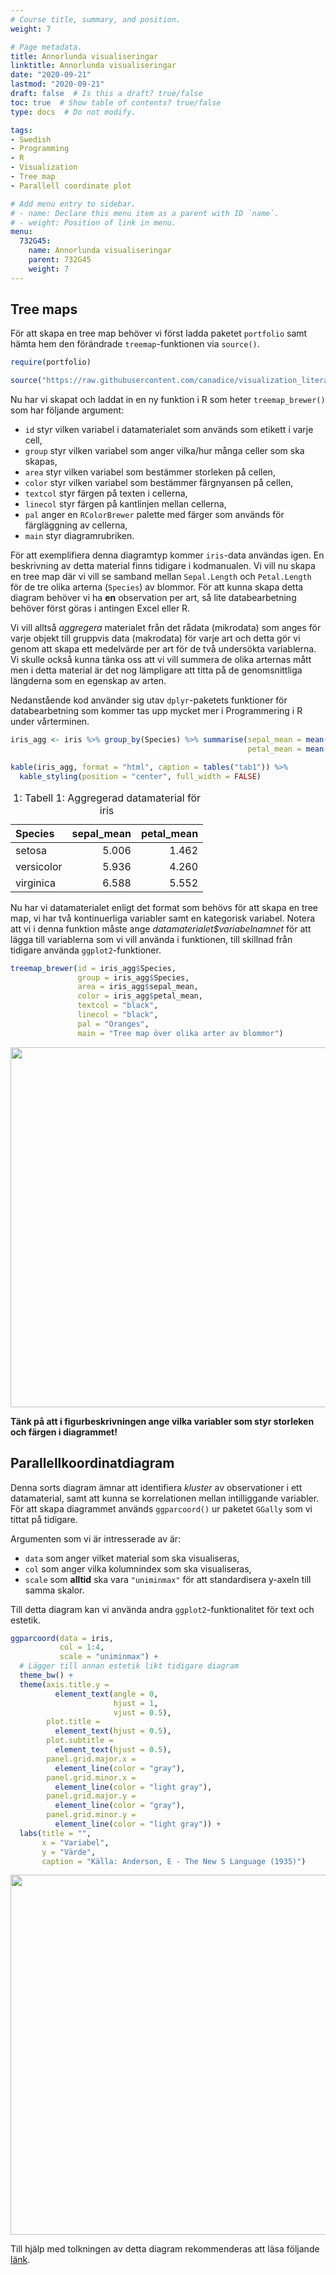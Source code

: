 ```yaml
---
# Course title, summary, and position.
weight: 7

# Page metadata.
title: Annorlunda visualiseringar
linktitle: Annorlunda visualiseringar
date: "2020-09-21"
lastmod: "2020-09-21"
draft: false  # Is this a draft? true/false
toc: true  # Show table of contents? true/false
type: docs  # Do not modify.

tags:
- Swedish
- Programming
- R
- Visualization
- Tree map
- Parallell coordinate plot

# Add menu entry to sidebar.
# - name: Declare this menu item as a parent with ID `name`.
# - weight: Position of link in menu.
menu:
  732G45:
    name: Annorlunda visualiseringar
    parent: 732G45
    weight: 7
---
```





## Tree maps
För att skapa en tree map behöver vi först ladda paketet `portfolio` samt hämta hem den förändrade `treemap`-funktionen via `source()`.


```r
require(portfolio)

source("https://raw.githubusercontent.com/canadice/visualization_literature/master/treemapbrewer.r")
```

Nu har vi skapat och laddat in en ny funktion i R som heter `treemap_brewer()` som har följande argument:

- `id` styr vilken variabel i datamaterialet som används som etikett i varje cell,
- `group` styr vilken variabel som anger vilka/hur många celler som ska skapas,
- `area` styr vilken variabel som bestämmer storleken på cellen,
- `color` styr vilken variabel som bestämmer färgnyansen på cellen,
- `textcol` styr färgen på texten i cellerna,
- `linecol` styr färgen på kantlinjen mellan cellerna,
- `pal` anger en `RColorBrewer` palette med färger som används för färgläggning av cellerna,
- `main` styr diagramrubriken.

För att exemplifiera denna diagramtyp kommer `iris`-data användas igen. En beskrivning av detta material finns tidigare i kodmanualen. Vi vill nu skapa en tree map där vi vill se samband mellan `Sepal.Length` och `Petal.Length` för de tre olika arterna (`Species`) av blommor. För att kunna skapa detta diagram behöver vi ha **en** observation per art, så lite databearbetning behöver först göras i antingen Excel eller R. 

Vi vill alltså *aggregera* materialet från det rådata (mikrodata) som anges för varje objekt till gruppvis data (makrodata) för varje art och detta gör vi genom att skapa ett medelvärde per art för de två undersökta variablerna. Vi skulle också kunna tänka oss att vi vill summera de olika arternas mått men i detta material är det nog lämpligare att titta på de genomsnittliga längderna som en egenskap av arten.

Nedanstående kod använder sig utav `dplyr`-paketets funktioner för databearbetning som kommer tas upp mycket mer i Programmering i R under vårterminen.


```r
iris_agg <- iris %>% group_by(Species) %>% summarise(sepal_mean = mean(Sepal.Length), 
                                                     petal_mean = mean(Petal.Length))

kable(iris_agg, format = "html", caption = tables("tab1")) %>%
  kable_styling(position = "center", full_width = FALSE)
```

<table class="table" style="width: auto !important; margin-left: auto; margin-right: auto;">
<caption>1: Tabell  1: Aggregerad datamaterial för iris</caption>
 <thead>
  <tr>
   <th style="text-align:left;"> Species </th>
   <th style="text-align:right;"> sepal_mean </th>
   <th style="text-align:right;"> petal_mean </th>
  </tr>
 </thead>
<tbody>
  <tr>
   <td style="text-align:left;"> setosa </td>
   <td style="text-align:right;"> 5.006 </td>
   <td style="text-align:right;"> 1.462 </td>
  </tr>
  <tr>
   <td style="text-align:left;"> versicolor </td>
   <td style="text-align:right;"> 5.936 </td>
   <td style="text-align:right;"> 4.260 </td>
  </tr>
  <tr>
   <td style="text-align:left;"> virginica </td>
   <td style="text-align:right;"> 6.588 </td>
   <td style="text-align:right;"> 5.552 </td>
  </tr>
</tbody>
</table>

Nu har vi datamaterialet enligt det format som behövs för att skapa en tree map, vi har två kontinuerliga variabler samt en kategorisk variabel. Notera att vi i denna funktion måste ange *datamaterialet$variabelnamnet* för att lägga till variablerna som vi vill använda i funktionen, till skillnad från tidigare använda `ggplot2`-funktioner.


```r
treemap_brewer(id = iris_agg$Species, 
               group = iris_agg$Species, 
               area = iris_agg$sepal_mean,
               color = iris_agg$petal_mean,
               textcol = "black",
               linecol = "black",
               pal = "Oranges",
               main = "Tree map över olika arter av blommor")
```

<img src="/teaching/732g45/6-annorlunda-visualiseringar_files/figure-html/unnamed-chunk-3-1.png" width="576" style="display: block; margin: auto;" />

**Tänk på att i figurbeskrivningen ange vilka variabler som styr storleken och färgen i diagrammet!**

## Parallellkoordinatdiagram

Denna sorts diagram ämnar att identifiera *kluster* av observationer i ett datamaterial, samt att kunna se korrelationen mellan intilliggande variabler. För att skapa diagrammet används `ggparcoord()` ur paketet `GGally` som vi tittat på tidigare. 

Argumenten som vi är intresserade av är:

- `data` som anger vilket material som ska visualiseras,
- `col` som anger vilka kolumnindex som ska visualiseras,
- `scale` som **alltid** ska vara `"uniminmax"` för att standardisera y-axeln till samma skalor.

Till detta diagram kan vi använda andra `ggplot2`-funktionalitet för text och estetik.


```r
ggparcoord(data = iris, 
           col = 1:4,
           scale = "uniminmax") +
  # Lägger till annan estetik likt tidigare diagram
  theme_bw() + 
  theme(axis.title.y = 
          element_text(angle = 0, 
                       hjust = 1, 
                       vjust = 0.5), 
        plot.title = 
          element_text(hjust = 0.5),
        plot.subtitle = 
          element_text(hjust = 0.5),
        panel.grid.major.x = 
          element_line(color = "gray"),
        panel.grid.minor.x = 
          element_line(color = "light gray"),
        panel.grid.major.y = 
          element_line(color = "gray"),
        panel.grid.minor.y = 
          element_line(color = "light gray")) + 
  labs(title = "",
       x = "Variabel",
       y = "Värde",
       caption = "Källa: Anderson, E - The New S Language (1935)")
```

<img src="/teaching/732g45/6-annorlunda-visualiseringar_files/figure-html/unnamed-chunk-4-1.png" width="576" style="display: block; margin: auto;" />

Till hjälp med tolkningen av detta diagram rekommenderas att läsa följande [länk](http://www.jmp.com/support/help/The_Parallel_Plot.shtml). 
